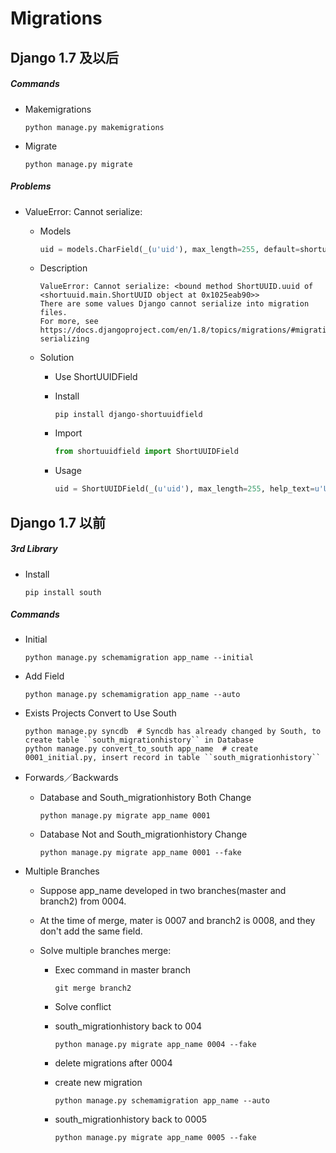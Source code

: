 # Migrations

## Django 1.7 及以后

##### Commands

* Makemigrations

  ```shell
  python manage.py makemigrations
  ```

* Migrate

  ```shell
  python manage.py migrate
  ```

##### Problems

* ValueError: Cannot serialize:
  * Models

    ```python
    uid = models.CharField(_(u'uid'), max_length=255, default=shortuuid.uuid, help_text=u'User UUID', db_index=True)
    ```

  * Description
    ```
    ValueError: Cannot serialize: <bound method ShortUUID.uuid of <shortuuid.main.ShortUUID object at 0x1025eab90>>
    There are some values Django cannot serialize into migration files.
    For more, see https://docs.djangoproject.com/en/1.8/topics/migrations/#migration-serializing
    ```

  * Solution
    * Use ShortUUIDField

    * Install
      ```shell
      pip install django-shortuuidfield
      ```

    * Import

      ```python
      from shortuuidfield import ShortUUIDField
      ```

    * ​Usage
      ```python
      uid = ShortUUIDField(_(u'uid'), max_length=255, help_text=u'User UUID', db_index=True)
      ```

##  Django 1.7 以前

##### 3rd Library

* Install

  ```shell
  pip install south
  ```

##### Commands

* Initial

  ```shell
  python manage.py schemamigration app_name --initial
  ```

* Add Field

  ```shell
  python manage.py schemamigration app_name --auto
  ```

* Exists Projects Convert to Use South

  ```shell
  python manage.py syncdb  # Syncdb has already changed by South, to create table ``south_migrationhistory`` in Database
  python manage.py convert_to_south app_name  # create 0001_initial.py, insert record in table ``south_migrationhistory``
  ```

* Forwards／Backwards

  * Database and South_migrationhistory Both Change

    ```shell
    python manage.py migrate app_name 0001
    ```

  * Database Not and South_migrationhistory Change

    ```shell
    python manage.py migrate app_name 0001 --fake
    ```


* Multiple Branches

  * Suppose app_name developed in two branches(master and branch2) from 0004.

  * At the time of merge, mater is 0007 and branch2 is 0008, and they don't add the same field.

  * Solve multiple branches merge:

    * Exec command in master branch

      ```shell
      git merge branch2
      ```

    * Solve conflict

    * south_migrationhistory back to 004

      ```shell
      python manage.py migrate app_name 0004 --fake
      ```

    * delete migrations after 0004

    * create new migration

      ```shell
      python manage.py schemamigration app_name --auto
      ```

    * south_migrationhistory back to 0005

      ```shell
      python manage.py migrate app_name 0005 --fake
      ```